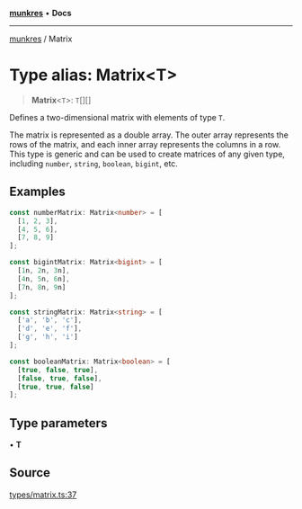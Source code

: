 [**munkres**](../README.md) • **Docs**

***

[munkres](../globals.md) / Matrix

# Type alias: Matrix\<T\>

> **Matrix**\<`T`\>: `T`[][]

Defines a two-dimensional matrix with elements of type `T`.

The matrix is represented as a double array. The outer array represents
the rows of the matrix, and each inner array represents the columns in a
row. This type is generic and can be used to create matrices of any
given type, including `number`, `string`, `boolean`, `bigint`, etc.

## Examples

```ts
const numberMatrix: Matrix<number> = [
  [1, 2, 3],
  [4, 5, 6],
  [7, 8, 9]
];
```

```ts
const bigintMatrix: Matrix<bigint> = [
  [1n, 2n, 3n],
  [4n, 5n, 6n],
  [7n, 8n, 9n]
];
```

```ts
const stringMatrix: Matrix<string> = [
  ['a', 'b', 'c'],
  ['d', 'e', 'f'],
  ['g', 'h', 'i']
];
```

```ts
const booleanMatrix: Matrix<boolean> = [
  [true, false, true],
  [false, true, false],
  [true, true, false]
];
```

## Type parameters

• **T**

## Source

[types/matrix.ts:37](https://github.com/havelessbemore/munkres/blob/4d89bac3d5658e12f9dc1e494aaf85eb041ad532/src/types/matrix.ts#L37)
